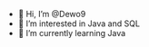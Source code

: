- 👋 Hi, I’m @Dewo9
- 👀 I’m interested in Java and SQL 
- 🌱 I’m currently learning Java


<!---
Dewo9/Dewo9 is a ✨ special ✨ repository because its `README.md` (this file) appears on your GitHub profile.
You can click the Preview link to take a look at your changes.
--->
